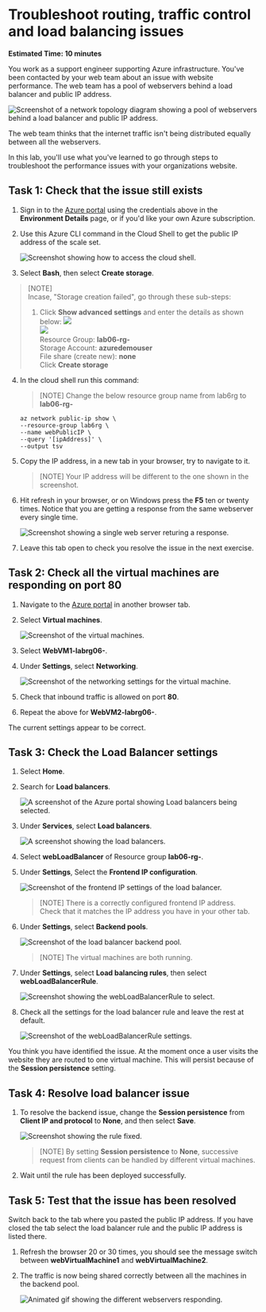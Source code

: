 # Troubleshoot routing, traffic control and load balancing issues

**Estimated Time: 10 minutes**

You work as a support engineer supporting Azure infrastructure. You've been contacted by your web team about an issue with website performance. The web team has a pool of webservers behind a load balancer and public IP address.

![Screenshot of a network topology diagram showing a pool of webservers behind a load balancer and public IP address.](../media/mod6-1.png)

The web team thinks that the internet traffic isn't being distributed equally between all the webservers.

In this lab, you'll use what you've learned to go through steps to troubleshoot the performance issues with your organizations website.

## Task 1: Check that the issue still exists

1. Sign in to the [Azure portal](https://portal.azure.com) using the credentials above in the **Environment Details** page, or if you'd like your own Azure subscription.

1. Use this Azure CLI command in the Cloud Shell to get the public IP address of the scale set.

    ![Screenshot showing how to access the cloud shell.](../media/mod6-2.png)

1. Select **Bash**, then select **Create storage**.
 >[NOTE] \
 >Incase, "Storage creation failed", go through these sub-steps:
 >1. Click **Show advanced settings** and enter the details as shown below:
 >![](../media/mod6-3.png)\
 >![](../media/mod6-4.png)\
 > Resource Group: **lab06-rg-<inject key="Deployment ID" enableCopy="false" />** \
 > Storage Account: **azuredemouser<inject key="Deployment ID" enableCopy="false" />** \
 > File share (create new): **none** \
 > Click **Create storage** 

4. In the cloud shell run this command:
   > [NOTE] Change the below resource group name from lab6rg to **lab06-rg-<inject key="Deployment ID" enableCopy="false" />**
   
    ```
    az network public-ip show \
    --resource-group lab6rg \
    --name webPublicIP \
    --query '[ipAddress]' \
    --output tsv
    ```

5. Copy the IP address, in a new tab in your browser, try to navigate to it.

    > [NOTE]
    > Your IP address will be different to the one shown in the screenshot.

6. Hit refresh in your browser, or on Windows press the **F5** ten or twenty times. Notice that you are getting a response from the same webserver every single time.

    ![Screenshot showing a single web server returing a response.](../media/mod6-5.png)

7. Leave this tab open to check you resolve the issue in the next exercise.

## Task 2: Check all the virtual machines are responding on port 80

1. Navigate to the [Azure portal](https://portal.azure.com/learn.docs.microsoft.com?azure-portal=true) in another browser tab.

1. Select **Virtual machines**.

    ![Screenshot of the virtual machines.](../media/mod6-6.png)

1. Select **WebVM1-labrg06-<inject key="Deployment ID" enableCopy="false" />**.

1. Under **Settings**, select **Networking**.

    ![Screenshot of the networking settings for the virtual machine.](../media/mod6-7.png)
  
1. Check that inbound traffic is allowed on port **80**.

1. Repeat the above for **WebVM2-labrg06-<inject key="Deployment ID" enableCopy="false" />**.

The current settings appear to be correct.

## Task 3: Check the Load Balancer settings

1. Select **Home**.

1. Search for **Load balancers**.

    ![A screenshot of the Azure portal showing Load balancers being selected.](../media/mod6-8.png)

1. Under **Services**, select **Load balancers**.

    ![A screenshot showing the load balancers.](../media/mod6-9.png)

1. Select **webLoadBalancer** of Resource group **lab06-rg-<inject key="Deployment ID" enableCopy="false" />**.

1. Under **Settings**, Select the **Frontend IP configuration**.

    ![Screenshot of the frontend IP settings of the load balancer.](../media/mod6-10.png)

    > [NOTE]
    > There is a correctly configured frontend IP address. Check that it matches the IP address you have in your other tab.

1. Under **Settings**, select **Backend pools**.

    ![Screenshot of the load balancer backend pool.](../media/mod6-11.png)

    > [NOTE]
    > The virtual machines are both running.

1. Under **Settings**, select **Load balancing rules**, then select **webLoadBalancerRule**.

    ![Screenshot showing the webLoadBalancerRule to select.](../media/mod6-12.png)

1. Check all the settings for the load balancer rule and leave the rest at default.

    ![Screenshot of the webLoadBalancerRule settings.](../media/mod6-13.png)

You think you have identified the issue. At the moment once a user visits the website they are routed to one virtual machine. This will persist because of the **Session persistence** setting.

## Task 4: Resolve load balancer issue

1. To resolve the backend issue, change the **Session persistence** from **Client IP and protocol** to **None**, and then select **Save**.

    ![Screenshot showing the rule fixed.](../media/mod6-14.png)

    > [NOTE]
    > By setting **Session persistence** to **None**, successive request from clients can be handled by different virtual machines.

1. Wait until the rule has been deployed successfully.

## Task 5: Test that the issue has been resolved

Switch back to the tab where you pasted the public IP address. If you have closed the tab select the load balancer rule and the public IP address is listed there.

1. Refresh the browser 20 or 30 times, you should see the message switch between **webVirtualMachine1** and **webVirtualMachine2**.
1. The traffic is now being shared correctly between all the machines in the backend pool.

    ![Animated gif showing the different webservers responding.](../media/traffic_distribution.gif)
